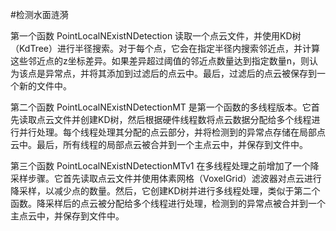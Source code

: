 #检测水面涟漪

第一个函数 PointLocalNExistNDetection 读取一个点云文件，并使用KD树（KdTree）进行半径搜索。对于每个点，它会在指定半径内搜索邻近点，并计算这些邻近点的z坐标差异。如果差异超过阈值的邻近点数量达到指定数量n，则认为该点是异常点，并将其添加到过滤后的点云中。最后，过滤后的点云被保存到一个新的文件中。

第二个函数 PointLocalNExistNDetectionMT 是第一个函数的多线程版本。它首先读取点云文件并创建KD树，然后根据硬件线程数将点云数据分配给多个线程进行并行处理。每个线程处理其分配的点云部分，并将检测到的异常点存储在局部点云中。最后，所有线程的局部点云被合并到一个主点云中，并保存到文件中。

第三个函数 PointLocalNExistNDetectionMTv1 在多线程处理之前增加了一个降采样步骤。它首先读取点云文件并使用体素网格（VoxelGrid）滤波器对点云进行降采样，以减少点的数量。然后，它创建KD树并进行多线程处理，类似于第二个函数。降采样后的点云被分配给多个线程进行处理，检测到的异常点被合并到一个主点云中，并保存到文件中。

